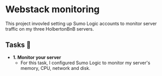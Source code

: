 # Webstack monitoring

This project invovled setting up Sumo Logic accounts to monitor server traffic
on my three HolbertonBnB servers.

## Tasks :page_with_curl:

* **1. Monitor your server**
  * For this task, I configured Sumo Logic to monitor my server's memory, CPU, network
  and disk.

